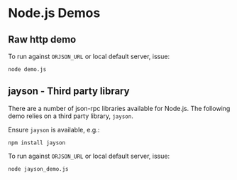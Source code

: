 # Node.js Demos


## Raw http demo

To run against `ORJSON_URL` or local default server, issue:

    node demo.js


## jayson - Third party library

There are a number of json-rpc libraries available for Node.js.
The following demo relies on a third party library, `jayson`.

Ensure `jayson` is available, e.g.:

    npm install jayson

To run against `ORJSON_URL` or local default server, issue:

    node jayson_demo.js

